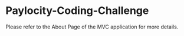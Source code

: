 # Paylocity-Coding-Challenge
Please refer to the About Page of the MVC application for more details.
